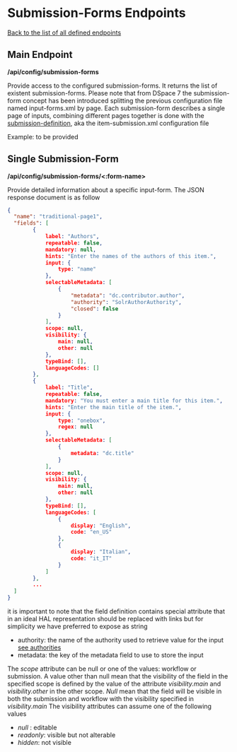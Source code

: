 # Submission-Forms Endpoints
[Back to the list of all defined endpoints](endpoints.md)

## Main Endpoint
**/api/config/submission-forms**   

Provide access to the configured submission-forms. It returns the list of existent submission-forms.
Please note that from DSpace 7 the submission-form concept has been introduced splitting the previous configuration file named input-forms.xml by page. Each submission-form describes a single page of inputs, combining different pages together is done with the [submission-definition](submission-definitions.md), aka the item-submission.xml configuration file 

Example: to be provided

## Single Submission-Form 
**/api/config/submission-forms/<:form-name>**

Provide detailed information about a specific input-form. The JSON response document is as follow
```json
{
  "name": "traditional-page1",
  "fields": [
  		{
  			label: "Authors",
  			repeatable: false,
  			mandatory: null,
  			hints: "Enter the names of the authors of this item.",
  			input: {
  				type: "name"
  			},
  			selectableMetadata: [
  				{
  					"metadata": "dc.contributor.author",
  					"authority": "SolrAuthorAuthority",
  					"closed": false
  				}
  			],
  			scope: null, 
  			visibility: {
  				main: null,
  				other: null
  			},
  			typeBind: [],
  			languageCodes: []
  		},
  		{
			label: "Title",
  			repeatable: false,
  			mandatory: "You must enter a main title for this item.",
  			hints: "Enter the main title of the item.",
  			input: {
  				type: "onebox",
  				regex: null
  			},
  			selectableMetadata: [
  				{
  					metadata: "dc.title"
  				}
  			],
  			scope: null, 
  			visibility: {
  				main: null,
  				other: null
  			},
  			typeBind: [],
  			languageCodes: [
  				{
  					display: "English",
  					code: "en_US"
				},
				{
  					display: "Italian",
  					code: "it_IT"
				}
  			]
  		},
  		...
  ]
}

```

it is important to note that the field definition contains special attribute that in an ideal HAL representation should be replaced with links but for simplicity we have preferred to expose as string
* authority: the name of the authority used to retrieve value for the input [see authorities](authorities.md) 
* metadata: the key of the metadata field to use to store the input

The *scope* attribute can be null or one of the values: workflow or submission. A value other than null mean that the visibility of the field in the specified scope is defined by the value of the attribute *visibility.main* and *visibility.other* in the other scope. *Null* mean that the field will be visible in both the submission and workflow with the visibility specified in *visibility.main* 
The visibility attributes can assume one of the following values
* *null* : editable
* *readonly*: visible but not alterable
* *hidden*: not visible